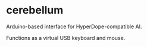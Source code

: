 # cerebellum

Arduino-based interface for HyperDope-compatible AI.

Functions as a virtual USB keyboard and mouse.
